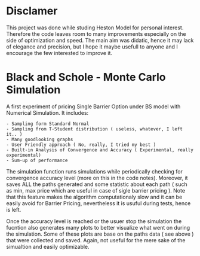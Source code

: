 # Disclamer

This project was done while studing Heston Model for personal interest. Therefore the code leaves room to many improvements especially 
on the side of optimization and speed. The main aim was didatic, hence it may lack of elegance and precision, but I hope it maybe usefull
to anyone and I encourage the few interested to improve it.

# Black and Schole - Monte Carlo Simulation

A first experiment of pricing Single Barrier Option under BS model with Numerical Simulation. 
It includes: 

    - Sampling form Standard Normal
    - Sampling from T-Student distribution ( useless, whatever, I left it.. )
    - Many goodlooking graphs
    - User Friendly approach ( No, really, I tried my best )
    - Built-in Analysis of Convergence and Accuracy ( Experimental, really experimental)
    - Sum-up of performance

The simulation function runs simulations while periodically checking for convergence accuracy level (more on this in the code notes).
Moreover, it saves ALL the paths generated and some statistic about each path ( such as min, max price which are useful in case of sigle
barrier pricing ). Note that this feature makes the algorithm computationaly slow and it can be easily avoid for Barrier Pricing,
nevertheless it is usuful during tests, hence is left.

Once the accuracy level is reached or the usuer stop the simulation the fucntion also generates many plots to better visualize what
went on during the simulation. Some of these plots are base on the paths data ( see above ) that were collected and saved. 
Again, not useful for the mere sake of the simualtion and easily optimizable.

